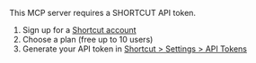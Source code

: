 This MCP server requires a SHORTCUT API token.

1. Sign up for a [Shortcut account](https://www.shortcut.com/signup)
2. Choose a plan (free up to 10 users)
3. Generate your API token in [Shortcut > Settings > API Tokens](https://app.shortcut.com/settings/account/api-tokens)
